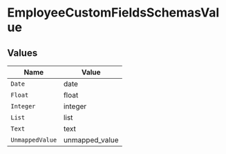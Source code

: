 # EmployeeCustomFieldsSchemasValue


## Values

| Name            | Value           |
| --------------- | --------------- |
| `Date`          | date            |
| `Float`         | float           |
| `Integer`       | integer         |
| `List`          | list            |
| `Text`          | text            |
| `UnmappedValue` | unmapped_value  |